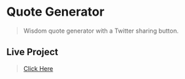 # Quote Generator

>Wisdom quote generator with a Twitter sharing button.

## Live Project
>[Click Here](https://mics13.github.io/quote-generator/)
